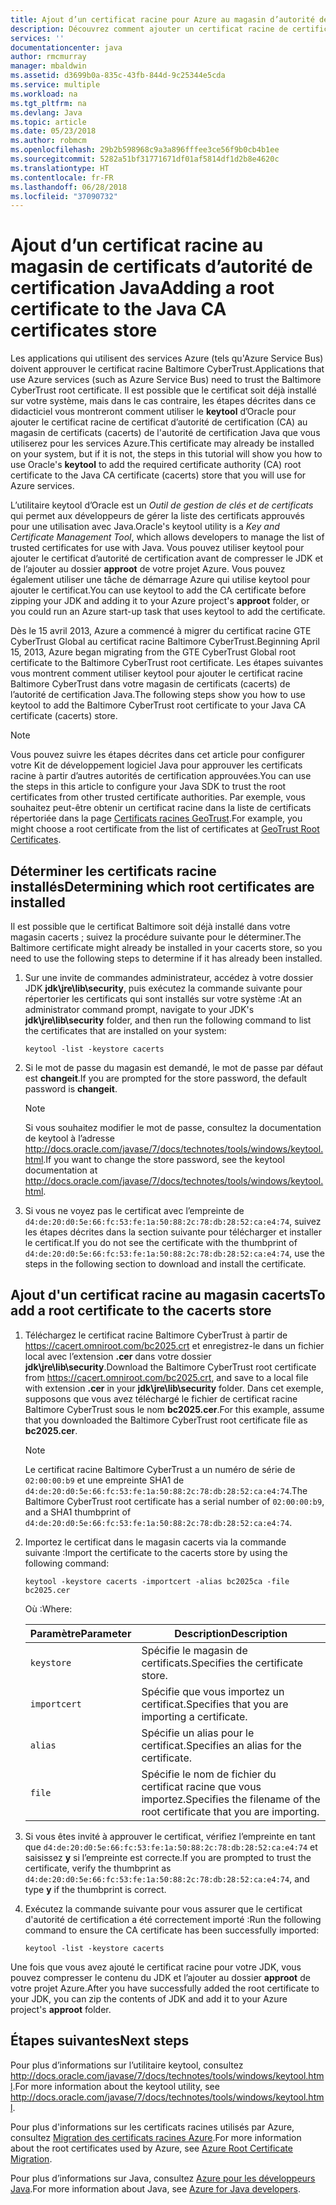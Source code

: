 ```yaml
---
title: Ajout d’un certificat racine pour Azure au magasin d’autorité de certification Java
description: Découvrez comment ajouter un certificat racine de certificat d'autorité (CA) au magasin de certificats (cacerts) de l'autorité de certification Java pour l’utilisation de Microsoft Azure.
services: ''
documentationcenter: java
author: rmcmurray
manager: mbaldwin
ms.assetid: d3699b0a-835c-43fb-844d-9c25344e5cda
ms.service: multiple
ms.workload: na
ms.tgt_pltfrm: na
ms.devlang: Java
ms.topic: article
ms.date: 05/23/2018
ms.author: robmcm
ms.openlocfilehash: 29b2b598968c9a3a896fffee3ce56f9b0cb4b1ee
ms.sourcegitcommit: 5282a51bf31771671df01af5814df1d2b8e4620c
ms.translationtype: HT
ms.contentlocale: fr-FR
ms.lasthandoff: 06/28/2018
ms.locfileid: "37090732"
---
```

# <a name="adding-a-root-certificate-to-the-java-ca-certificates-store"></a><span data-ttu-id="32c49-103">Ajout d’un certificat racine au magasin de certificats d’autorité de certification Java</span><span class="sxs-lookup"><span data-stu-id="32c49-103">Adding a root certificate to the Java CA certificates store</span></span>

<span data-ttu-id="32c49-104">Les applications qui utilisent des services Azure (tels qu'Azure Service Bus) doivent approuver le certificat racine Baltimore CyberTrust.</span><span class="sxs-lookup"><span data-stu-id="32c49-104">Applications that use Azure services (such as Azure Service Bus) need to trust the Baltimore CyberTrust root certificate.</span></span> <span data-ttu-id="32c49-105">Il est possible que le certificat soit déjà installé sur votre système, mais dans le cas contraire, les étapes décrites dans ce didacticiel vous montreront comment utiliser le **keytool** d’Oracle pour ajouter le certificat racine de certificat d’autorité de certification (CA) au magasin de certificats (cacerts) de l'autorité de certification Java que vous utiliserez pour les services Azure.</span><span class="sxs-lookup"><span data-stu-id="32c49-105">This certificate may already be installed on your system, but if it is not, the steps in this tutorial will show you how to use Oracle's **keytool** to add the required certificate authority (CA) root certificate to the Java CA certificate (cacerts) store that you will use for Azure services.</span></span>

<span data-ttu-id="32c49-106">L’utilitaire keytool d’Oracle est un _Outil de gestion de clés et de certificats_ qui permet aux développeurs de gérer la liste des certificats approuvés pour une utilisation avec Java.</span><span class="sxs-lookup"><span data-stu-id="32c49-106">Oracle's keytool utility is a _Key and Certificate Management Tool_, which allows developers to manage the list of trusted certificates for use with Java.</span></span> <span data-ttu-id="32c49-107">Vous pouvez utiliser keytool pour ajouter le certificat d’autorité de certification avant de compresser le JDK et de l’ajouter au dossier **approot** de votre projet Azure. Vous pouvez également utiliser une tâche de démarrage Azure qui utilise keytool pour ajouter le certificat.</span><span class="sxs-lookup"><span data-stu-id="32c49-107">You can use keytool to add the CA certificate before zipping your JDK and adding it to your Azure project's **approot** folder, or you could run an Azure start-up task that uses keytool to add the certificate.</span></span>

<span data-ttu-id="32c49-108">Dès le 15 avril 2013, Azure a commencé à migrer du certificat racine GTE CyberTrust Global au certificat racine Baltimore CyberTrust.</span><span class="sxs-lookup"><span data-stu-id="32c49-108">Beginning April 15, 2013, Azure began migrating from the GTE CyberTrust Global root certificate to the Baltimore CyberTrust root certificate.</span></span> <span data-ttu-id="32c49-109">Les étapes suivantes vous montrent comment utiliser keytool pour ajouter le certificat racine Baltimore CyberTrust dans votre magasin de certificats (cacerts) de l’autorité de certification Java.</span><span class="sxs-lookup"><span data-stu-id="32c49-109">The following steps show you how to use keytool to add the Baltimore CyberTrust root certificate to your Java CA certificate (cacerts) store.</span></span>

> [!NOTE]
> 
> <span data-ttu-id="32c49-110">Vous pouvez suivre les étapes décrites dans cet article pour configurer votre Kit de développement logiciel Java pour approuver les certificats racine à partir d’autres autorités de certification approuvées.</span><span class="sxs-lookup"><span data-stu-id="32c49-110">You can use the steps in this article to configure your Java SDK to trust the root certificates from other trusted certificate authorities.</span></span> <span data-ttu-id="32c49-111">Par exemple, vous souhaitez peut-être obtenir un certificat racine dans la liste de certificats répertoriée dans la page [Certificats racines GeoTrust](http://www.geotrust.com/resources/root-certificates/).</span><span class="sxs-lookup"><span data-stu-id="32c49-111">For example, you might choose a root certificate from the list of certificates at [GeoTrust Root Certificates](http://www.geotrust.com/resources/root-certificates/).</span></span>
> 

## <a name="determining-which-root-certificates-are-installed"></a><span data-ttu-id="32c49-112">Déterminer les certificats racine installés</span><span class="sxs-lookup"><span data-stu-id="32c49-112">Determining which root certificates are installed</span></span>

<span data-ttu-id="32c49-113">Il est possible que le certificat Baltimore soit déjà installé dans votre magasin cacerts ; suivez la procédure suivante pour le déterminer.</span><span class="sxs-lookup"><span data-stu-id="32c49-113">The Baltimore certificate might already be installed in your cacerts store, so you need to use the following steps to determine if it has already been installed.</span></span>

1. <span data-ttu-id="32c49-114">Sur une invite de commandes administrateur, accédez à votre dossier JDK **jdk\jre\lib\security**, puis exécutez la commande suivante pour répertorier les certificats qui sont installés sur votre système :</span><span class="sxs-lookup"><span data-stu-id="32c49-114">At an administrator command prompt, navigate to your JDK's **jdk\jre\lib\security** folder, and then run the following command to list the certificates that are installed on your system:</span></span>

   ```shell
   keytool -list -keystore cacerts
   ```

1. <span data-ttu-id="32c49-115">Si le mot de passe du magasin est demandé, le mot de passe par défaut est **changeit**.</span><span class="sxs-lookup"><span data-stu-id="32c49-115">If you are prompted for the store password, the default password is **changeit**.</span></span>

   > [!NOTE]
   > 
   > <span data-ttu-id="32c49-116">Si vous souhaitez modifier le mot de passe, consultez la documentation de keytool à l’adresse <http://docs.oracle.com/javase/7/docs/technotes/tools/windows/keytool.html>.</span><span class="sxs-lookup"><span data-stu-id="32c49-116">If you want to change the store password, see the keytool documentation at <http://docs.oracle.com/javase/7/docs/technotes/tools/windows/keytool.html>.</span></span>
   > 

1. <span data-ttu-id="32c49-117">Si vous ne voyez pas le certificat avec l’empreinte de `d4:de:20:d0:5e:66:fc:53:fe:1a:50:88:2c:78:db:28:52:ca:e4:74`, suivez les étapes décrites dans la section suivante pour télécharger et installer le certificat.</span><span class="sxs-lookup"><span data-stu-id="32c49-117">If you do not see the certificate with the thumbprint of `d4:de:20:d0:5e:66:fc:53:fe:1a:50:88:2c:78:db:28:52:ca:e4:74`, use the steps in the following section to download and install the certificate.</span></span>

## <a name="to-add-a-root-certificate-to-the-cacerts-store"></a><span data-ttu-id="32c49-118">Ajout d'un certificat racine au magasin cacerts</span><span class="sxs-lookup"><span data-stu-id="32c49-118">To add a root certificate to the cacerts store</span></span>

1. <span data-ttu-id="32c49-119">Téléchargez le certificat racine Baltimore CyberTrust à partir de <https://cacert.omniroot.com/bc2025.crt> et enregistrez-le dans un fichier local avec l’extension **.cer** dans votre dossier **jdk\jre\lib\security**.</span><span class="sxs-lookup"><span data-stu-id="32c49-119">Download the Baltimore CyberTrust root certificate from <https://cacert.omniroot.com/bc2025.crt>, and save to a local file with extension **.cer** in your **jdk\jre\lib\security** folder.</span></span> <span data-ttu-id="32c49-120">Dans cet exemple, supposons que vous avez téléchargé le fichier de certificat racine Baltimore CyberTrust sous le nom **bc2025.cer**.</span><span class="sxs-lookup"><span data-stu-id="32c49-120">For this example, assume that you downloaded the Baltimore CyberTrust root certificate file as **bc2025.cer**.</span></span>

   > [!NOTE]
   > 
   > <span data-ttu-id="32c49-121">Le certificat racine Baltimore CyberTrust a un numéro de série de `02:00:00:b9` et une empreinte SHA1 de `d4:de:20:d0:5e:66:fc:53:fe:1a:50:88:2c:78:db:28:52:ca:e4:74`.</span><span class="sxs-lookup"><span data-stu-id="32c49-121">The Baltimore CyberTrust root certificate has a serial number of `02:00:00:b9`, and a SHA1 thumbprint of `d4:de:20:d0:5e:66:fc:53:fe:1a:50:88:2c:78:db:28:52:ca:e4:74`.</span></span>
   > 

2. <span data-ttu-id="32c49-122">Importez le certificat dans le magasin cacerts via la commande suivante :</span><span class="sxs-lookup"><span data-stu-id="32c49-122">Import the certificate to the cacerts store by using the following command:</span></span>

   ```shell
   keytool -keystore cacerts -importcert -alias bc2025ca -file bc2025.cer
   ```
   <span data-ttu-id="32c49-123">Où :</span><span class="sxs-lookup"><span data-stu-id="32c49-123">Where:</span></span>

   |  <span data-ttu-id="32c49-124">Paramètre</span><span class="sxs-lookup"><span data-stu-id="32c49-124">Parameter</span></span>   |                              <span data-ttu-id="32c49-125">Description</span><span class="sxs-lookup"><span data-stu-id="32c49-125">Description</span></span>                               |
   |--------------|------------------------------------------------------------------------|
   |  `keystore`  |                    <span data-ttu-id="32c49-126">Spécifie le magasin de certificats.</span><span class="sxs-lookup"><span data-stu-id="32c49-126">Specifies the certificate store.</span></span>                    |
   | `importcert` |            <span data-ttu-id="32c49-127">Spécifie que vous importez un certificat.</span><span class="sxs-lookup"><span data-stu-id="32c49-127">Specifies that you are importing a certificate.</span></span>             |
   |   `alias`    |                <span data-ttu-id="32c49-128">Spécifie un alias pour le certificat.</span><span class="sxs-lookup"><span data-stu-id="32c49-128">Specifies an alias for the certificate.</span></span>                 |
   |    `file`    | <span data-ttu-id="32c49-129">Spécifie le nom de fichier du certificat racine que vous importez.</span><span class="sxs-lookup"><span data-stu-id="32c49-129">Specifies the filename of the root certificate that you are importing.</span></span> |


3. <span data-ttu-id="32c49-130">Si vous êtes invité à approuver le certificat, vérifiez l’empreinte en tant que `d4:de:20:d0:5e:66:fc:53:fe:1a:50:88:2c:78:db:28:52:ca:e4:74` et saisissez **y** si l’empreinte est correcte.</span><span class="sxs-lookup"><span data-stu-id="32c49-130">If you are prompted to trust the certificate, verify the thumbprint as `d4:de:20:d0:5e:66:fc:53:fe:1a:50:88:2c:78:db:28:52:ca:e4:74`, and type **y** if the thumbprint is correct.</span></span>

4. <span data-ttu-id="32c49-131">Exécutez la commande suivante pour vous assurer que le certificat d'autorité de certification a été correctement importé :</span><span class="sxs-lookup"><span data-stu-id="32c49-131">Run the following command to ensure the CA certificate has been successfully imported:</span></span>

   ```shell
   keytool -list -keystore cacerts
   ```

<span data-ttu-id="32c49-132">Une fois que vous avez ajouté le certificat racine pour votre JDK, vous pouvez compresser le contenu du JDK et l’ajouter au dossier **approot** de votre projet Azure.</span><span class="sxs-lookup"><span data-stu-id="32c49-132">After you have successfully added the root certificate to your JDK, you can zip the contents of JDK and add it to your Azure project's **approot** folder.</span></span>

## <a name="next-steps"></a><span data-ttu-id="32c49-133">Étapes suivantes</span><span class="sxs-lookup"><span data-stu-id="32c49-133">Next steps</span></span>

<span data-ttu-id="32c49-134">Pour plus d’informations sur l’utilitaire keytool, consultez <http://docs.oracle.com/javase/7/docs/technotes/tools/windows/keytool.html>.</span><span class="sxs-lookup"><span data-stu-id="32c49-134">For more information about the keytool utility, see <http://docs.oracle.com/javase/7/docs/technotes/tools/windows/keytool.html>.</span></span>

<span data-ttu-id="32c49-135">Pour plus d'informations sur les certificats racines utilisés par Azure, consultez [Migration des certificats racines Azure](http://blogs.msdn.com/b/windowsazure/archive/2013/03/15/windows-azure-root-certificate-migration.aspx).</span><span class="sxs-lookup"><span data-stu-id="32c49-135">For more information about the root certificates used by Azure, see [Azure Root Certificate Migration](http://blogs.msdn.com/b/windowsazure/archive/2013/03/15/windows-azure-root-certificate-migration.aspx).</span></span>

<span data-ttu-id="32c49-136">Pour plus d’informations sur Java, consultez [Azure pour les développeurs Java](/java/azure).</span><span class="sxs-lookup"><span data-stu-id="32c49-136">For more information about Java, see [Azure for Java developers](/java/azure).</span></span>
